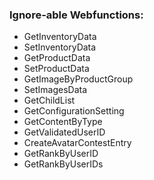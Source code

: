 ### Ignore-able Webfunctions:
* GetInventoryData
* SetInventoryData
* GetProductData
* SetProductData
* GetImageByProductGroup
* SetImagesData
* GetChildList
* GetConfigurationSetting
* GetContentByType
* GetValidatedUserID
* CreateAvatarContestEntry
* GetRankByUserID
* GetRankByUserIDs